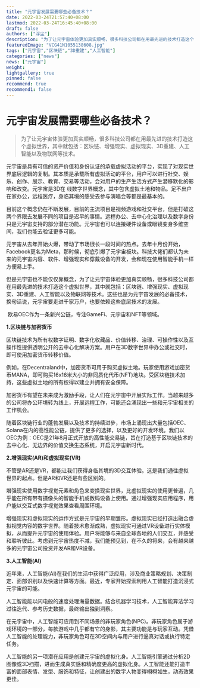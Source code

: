 ```yaml
---
title: "元宇宙发展需要哪些必备技术？"
date: 2022-03-24T21:57:40+08:00
lastmod: 2022-03-24T16:45:40+08:00
draft: false
authors: ["浮尘"]
description: "为了让元宇宙体验更加真实顺畅，很多科技公司都在用最先进的技术打造这个虚拟世界，其中就包括：区块链、增强现实、虚拟现实、3D重建、人工智能以及物联网等技术。"
featuredImage: "VCG41N1055138608.jpg"
tags: ["元宇宙","区块链","3D重建","人工智能"]
categories: ["news"]
news: ["元宇宙"]
weight: 
lightgallery: true
pinned: false
recommend: true
recommend1: false
---
```


# 元宇宙发展需要哪些必备技术？

> 为了让元宇宙体验更加真实顺畅，很多科技公司都在用最先进的技术打造这个虚拟世界，其中就包括：区块链、增强现实、虚拟现实、3D重建、人工智能以及物联网等技术。



​     元宇宙是具有可信的资产价值和身份认证的承载虚拟活动的平台，实现了对现实世界底层逻辑的复制。其本质是承载所有虚拟活动的平台，用户可以进行社交、娱乐、创作、展示、教育、交易等活动，会对用户的生产生活方式产生潜移默化的影响和改变。元宇宙是3D在 线数字世界概念，其中包含虚拟土地和物品。足不出户在家办公，远程医疗，身临其境的感受去参与演唱会等都是最基本的。

​     目前这个概念仍在不断发展，目前的主流项目是视频游戏和社交平台，但是打破这两个界限去发展不同的项目是迟早的事情。远程办公、去中心化治理以及数字身份只是元宇宙支持的部分潜在功能。元宇宙也可以连接硬件设备或眼镜变身多维空间，我们也能去验证更多可能。

​     元宇宙从去年开始火爆，带动了市场很长一段时间的热点。去年十月份开始，Facebook更名为Meta，那时候，彻底引爆了元宇宙板块。科技大佬们都认为未来的元宇宙内容、软件、增强现实和穿戴设备的开发，会和现在使用智能手机一样方便易上手。

​     但是元宇宙也不能仅仅靠概念，为了让元宇宙体验更加真实顺畅，很多科技公司都在用最先进的技术打造这个虚拟世界，其中就包括：区块链、增强现实、虚拟现实、3D重建、人工智能以及物联网等技术。这些也是为元宇宙发展的必备技术，换句话说，元宇宙要走进千家万户，也要依赖这些底层技术的发展。

​     欧易OEC作为一条新兴公链，专注GameFi、元宇宙和NFT等领域。

**1.区块链与加密货币**

​     区块链技术为所有权数字证明、数字化收藏品、价值转移、治理、可操作性以及互操作性提供透明公开的去中心化解决方案。用户在3D数字世界中办公或社交时，即可使用加密货币转移价值。

​     例如，在Decentraland中，加密货币可用于购买虚拟土地。玩家使用游戏加密货币MANA，即可购买16x16米大小的非同质化代币(NFT)地块。受区块链技术加持，这些虚拟土地的所有权得以建立并拥有安全保障。

​     加密货币有望在未来成为激励手段，让人们在元宇宙中开展实际工作。当越来越多的公司将办公环境转为线上，开展远程工作，可能还会涌现出一些和元宇宙相关的工作机会。

​     随着区块链行业的蓬勃发展以及技术的持续进步，市场上涌现出大量包括OEC、Solana在内的高性能公链，提供了更多的选择，以及更好的开发环境。我们以OEC为例：OEC是21年8月正式开放的高性能交易链，旨在打造基于区块链技术的去中心化、无边界的价值交换生态系统，开启元宇宙新时代。

**2.增强现实(AR)和虚拟现实(VR)**

​     不管是AR还是VR，都能让我们获得身临其境的3D交互体验。这是我们通往虚拟世界的起点。但是AR和VR还是有些区别的。

增强现实使用数字视觉元素和角色来变换现实世界，比虚拟现实的使用更普遍，几乎能在所有带有摄像头的智能手机或数码设备上使用。通过增强现实应用程序，用户能以交互式数字视觉效果查看周围环境。

​     增强现实和虚拟现实的运作方式是元宇宙的早期雏形。虚拟现实已经打造出融合虚拟视觉内容的数字世界。随着技术愈渐成熟，虚拟现实可通过VR设备进行实体模拟，从而提升元宇宙的使用体验。用户将能够与来自全球各地的人们交互，并感受和聆听彼此。考虑到元宇宙热度不减，我们能预见到，在不久的将来，会有越来越多的元宇宙公司投资开发AR和VR设备。

**3.人工智能(AI)**

​     近年来，人工智能(AI)在我们的生活中获得广泛应用，涉及商业策略规划、决策制定、面部识别以及快速计算等方面。最近，专家开始探索利用人工智能打造沉浸式元宇宙的可能。

​     人工智能能以闪电般的速度处理海量数据。结合机器学习技术，人工智能算法学习过往迭代、参考历史数据，最终输出独到洞察。

​     在元宇宙中，人工智能可应用到不同场景的非玩家角色(NPC)。非玩家角色属于游戏环境的一部分，每款游戏中几乎都有它的身影，其主要功能是与玩家互动。凭借人工智能的处理能力，非玩家角色可在3D空间内与用户进行逼真对话或执行特定任务。

​     人工智能的另一项潜在应用是创建元宇宙的虚拟化身。人工智能引擎通过分析2D图像或3D扫描，进而生成真实感和精确度更高的虚拟化身。人工智能还能打造丰富的面部表情、发型、服饰和特征，让创建出的数字人物变得栩栩如生，动态效果更佳。

